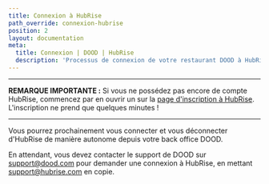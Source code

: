 ```yaml
---
title: Connexion à HubRise
path_override: connexion-hubrise
position: 2
layout: documentation
meta:
  title: Connexion | DOOD | HubRise
  description: 'Processus de connexion de votre restaurant DOOD à HubRise : liste des éléments à fournir et étapes à suivre pour recevoir vos commandes DOOD dans votre logiciel de caisse.'
---
```


---

**REMARQUE IMPORTANTE :** Si vous ne possédez pas encore de compte HubRise, commencez par en ouvrir un sur la [page d'inscription à HubRise](https://manager.hubrise.com/signup). L'inscription ne prend que quelques minutes !

---

Vous pourrez prochainement vous connecter et vous déconnecter d'HubRise de manière autonome depuis votre back office DOOD.

En attendant, vous devez contacter le support de DOOD sur support@dood.com pour demander une connexion à HubRise, en mettant support@hubrise.com en copie.
